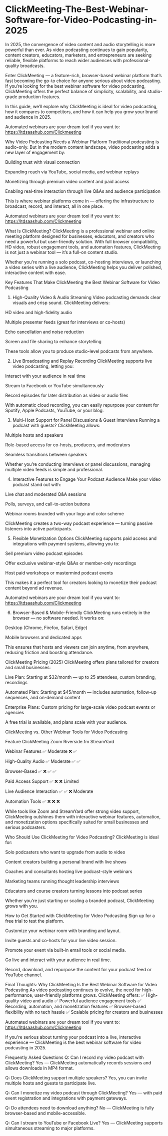 # ClickMeeting-The-Best-Webinar-Software-for-Video-Podcasting-in-2025


In 2025, the convergence of video content and audio storytelling is more powerful than ever. As video podcasting continues to gain popularity, content creators, educators, marketers, and entrepreneurs are seeking reliable, flexible platforms to reach wider audiences with professional-quality broadcasts.

Enter ClickMeeting — a feature-rich, browser-based webinar platform that’s fast becoming the go-to choice for anyone serious about video podcasting. If you’re looking for the best webinar software for video podcasting, ClickMeeting offers the perfect balance of simplicity, scalability, and studio-grade production features.

In this guide, we’ll explore why ClickMeeting is ideal for video podcasting, how it compares to competitors, and how it can help you grow your brand and audience in 2025.


Automated webinars are your dream tool if you want to:  https://ltdsaashub.com/Clickmeeting

Why Video Podcasting Needs a Webinar Platform
Traditional podcasting is audio-only. But in the modern content landscape, video podcasting adds a new layer of engagement by:

Building trust with visual connection

Expanding reach via YouTube, social media, and webinar replays

Monetizing through premium video content and paid access

Enabling real-time interaction through live Q&As and audience participation

This is where webinar platforms come in — offering the infrastructure to broadcast, record, and interact, all in one place.


Automated webinars are your dream tool if you want to:  https://ltdsaashub.com/Clickmeeting


What Is ClickMeeting?
ClickMeeting is a professional webinar and online meeting platform designed for businesses, educators, and creators who need a powerful but user-friendly solution. With full browser compatibility, HD video, robust engagement tools, and automation features, ClickMeeting is not just a webinar tool — it’s a full-on content studio.

Whether you're running a solo podcast, co-hosting interviews, or launching a video series with a live audience, ClickMeeting helps you deliver polished, interactive content with ease.

Key Features That Make ClickMeeting the Best Webinar Software for Video Podcasting
1. High-Quality Video & Audio Streaming
Video podcasting demands clear visuals and crisp sound. ClickMeeting delivers:

HD video and high-fidelity audio

Multiple presenter feeds (great for interviews or co-hosts)

Echo cancellation and noise reduction

Screen and file sharing to enhance storytelling

These tools allow you to produce studio-level podcasts from anywhere.

2. Live Broadcasting and Replay Recording
ClickMeeting supports live video podcasting, letting you:

Interact with your audience in real time

Stream to Facebook or YouTube simultaneously

Record episodes for later distribution as video or audio files

With automatic cloud recording, you can easily repurpose your content for Spotify, Apple Podcasts, YouTube, or your blog.


3. Multi-Host Support for Panel Discussions & Guest Interviews
Running a podcast with guests? ClickMeeting allows:

Multiple hosts and speakers

Role-based access for co-hosts, producers, and moderators

Seamless transitions between speakers

Whether you’re conducting interviews or panel discussions, managing multiple video feeds is simple and professional.



4. Interactive Features to Engage Your Podcast Audience
Make your video podcast stand out with:

Live chat and moderated Q&A sessions

Polls, surveys, and call-to-action buttons

Webinar rooms branded with your logo and color scheme

ClickMeeting creates a two-way podcast experience — turning passive listeners into active participants.



5. Flexible Monetization Options
ClickMeeting supports paid access and integrations with payment systems, allowing you to:

Sell premium video podcast episodes

Offer exclusive webinar-style Q&As or member-only recordings

Host paid workshops or mastermind podcast events

This makes it a perfect tool for creators looking to monetize their podcast content beyond ad revenue.


Automated webinars are your dream tool if you want to:  https://ltdsaashub.com/Clickmeeting

6. Browser-Based & Mobile-Friendly
ClickMeeting runs entirely in the browser — no software needed. It works on:

Desktop (Chrome, Firefox, Safari, Edge)

Mobile browsers and dedicated apps



This ensures that hosts and viewers can join anytime, from anywhere, reducing friction and boosting attendance.

ClickMeeting Pricing (2025)
ClickMeeting offers plans tailored for creators and small businesses:

Live Plan: Starting at $32/month — up to 25 attendees, custom branding, recordings

Automated Plan: Starting at $45/month — includes automation, follow-up sequences, and on-demand content

Enterprise Plans: Custom pricing for large-scale video podcast events or agencies

A free trial is available, and plans scale with your audience.

ClickMeeting vs. Other Webinar Tools for Video Podcasting

Feature	ClickMeeting	Zoom	Riverside.fm	StreamYard

Webinar Features	✅	Moderate	❌	✅

High-Quality Audio	✅	Moderate	✅	✅

Browser-Based	✅	❌	✅	✅

Paid Access Support	✅	❌	❌	Limited

Live Audience Interaction	✅	✅	❌	Moderate

Automation Tools	✅	❌	❌	❌

While tools like Zoom and StreamYard offer strong video support, ClickMeeting outshines them with interactive webinar features, automation, and monetization options specifically suited for small businesses and serious podcasters.

Who Should Use ClickMeeting for Video Podcasting?
ClickMeeting is ideal for:

Solo podcasters who want to upgrade from audio to video

Content creators building a personal brand with live shows

Coaches and consultants hosting live podcast-style webinars

Marketing teams running thought leadership interviews

Educators and course creators turning lessons into podcast series

Whether you're just starting or scaling a branded podcast, ClickMeeting grows with you.

How to Get Started with ClickMeeting for Video Podcasting
Sign up for a free trial to test the platform.

Customize your webinar room with branding and layout.

Invite guests and co-hosts for your live video session.

Promote your event via built-in email tools or social media.

Go live and interact with your audience in real time.

Record, download, and repurpose the content for your podcast feed or YouTube channel.



Final Thoughts: Why ClickMeeting Is the Best Webinar Software for Video Podcasting
As video podcasting continues to evolve, the need for high-performance, user-friendly platforms grows. ClickMeeting offers:
✅ High-quality video and audio
✅ Powerful audience engagement tools
✅ Recording, automation, and monetization features
✅ Browser-based flexibility with no tech hassle
✅ Scalable pricing for creators and businesses

Automated webinars are your dream tool if you want to:  https://ltdsaashub.com/Clickmeeting


If you're serious about turning your podcast into a live, interactive experience — ClickMeeting is the best webinar software for video podcasting in 2025.

Frequently Asked Questions
Q: Can I record my video podcast with ClickMeeting?
Yes — ClickMeeting automatically records sessions and allows downloads in MP4 format.

Q: Does ClickMeeting support multiple speakers?
Yes, you can invite multiple hosts and guests to participate live.

Q: Can I monetize my video podcast through ClickMeeting?
Yes — with paid event registration and integrations with payment gateways.

Q: Do attendees need to download anything?
No — ClickMeeting is fully browser-based and mobile-accessible.

Q: Can I stream to YouTube or Facebook Live?
Yes — ClickMeeting supports simultaneous streaming to major platforms.

